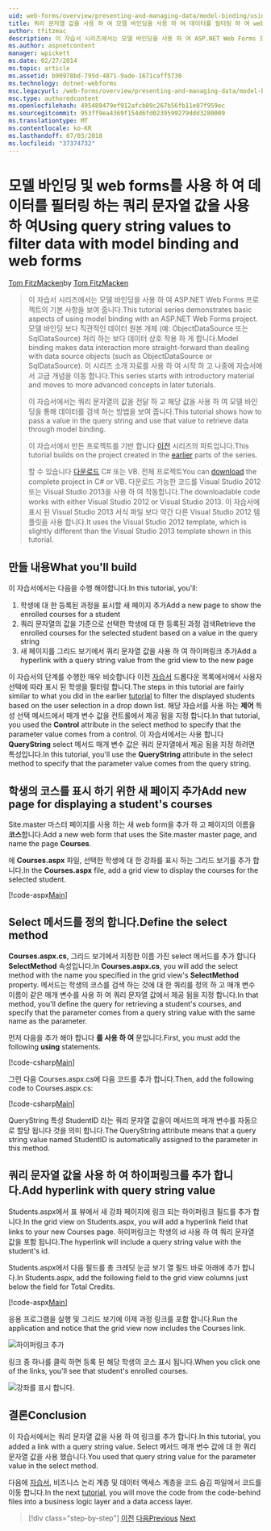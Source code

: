```yaml
---
uid: web-forms/overview/presenting-and-managing-data/model-binding/using-query-string-values-to-retrieve-data
title: 쿼리 문자열 값을 사용 하 여 모델 바인딩을 사용 하 여 데이터를 필터링 하 여 web forms | Microsoft Docs
author: tfitzmac
description: 이 자습서 시리즈에서는 모델 바인딩을 사용 하 여 ASP.NET Web Forms 프로젝트의 기본 사항을 보여 줍니다. 모델 바인딩을 통해 데이터 상호 작용 자세한 직선-...
ms.author: aspnetcontent
manager: wpickett
ms.date: 02/27/2014
ms.topic: article
ms.assetid: b90978bd-795d-4871-9ade-1671caff5730
ms.technology: dotnet-webforms
msc.legacyurl: /web-forms/overview/presenting-and-managing-data/model-binding/using-query-string-values-to-retrieve-data
msc.type: authoredcontent
ms.openlocfilehash: 495489479ef912afcb89c267b56fb11e07f959ec
ms.sourcegitcommit: 953ff9ea4369f154d6fd0239599279ddd3280009
ms.translationtype: MT
ms.contentlocale: ko-KR
ms.lasthandoff: 07/03/2018
ms.locfileid: "37374732"
---
```

<a name="using-query-string-values-to-filter-data-with-model-binding-and-web-forms"></a><span data-ttu-id="dc955-104">모델 바인딩 및 web forms를 사용 하 여 데이터를 필터링 하는 쿼리 문자열 값을 사용 하 여</span><span class="sxs-lookup"><span data-stu-id="dc955-104">Using query string values to filter data with model binding and web forms</span></span>
====================
<span data-ttu-id="dc955-105">[Tom FitzMacken](https://github.com/tfitzmac)</span><span class="sxs-lookup"><span data-stu-id="dc955-105">by [Tom FitzMacken](https://github.com/tfitzmac)</span></span>

> <span data-ttu-id="dc955-106">이 자습서 시리즈에서는 모델 바인딩을 사용 하 여 ASP.NET Web Forms 프로젝트의 기본 사항을 보여 줍니다.</span><span class="sxs-lookup"><span data-stu-id="dc955-106">This tutorial series demonstrates basic aspects of using model binding with an ASP.NET Web Forms project.</span></span> <span data-ttu-id="dc955-107">모델 바인딩 보다 직관적인 데이터 원본 개체 (예: ObjectDataSource 또는 SqlDataSource) 처리 하는 보다 데이터 상호 작용 하 게 합니다.</span><span class="sxs-lookup"><span data-stu-id="dc955-107">Model binding makes data interaction more straight-forward than dealing with data source objects (such as ObjectDataSource or SqlDataSource).</span></span> <span data-ttu-id="dc955-108">이 시리즈 소개 자료를 사용 하 여 시작 하 고 나중에 자습서에서 고급 개념을 이동 합니다.</span><span class="sxs-lookup"><span data-stu-id="dc955-108">This series starts with introductory material and moves to more advanced concepts in later tutorials.</span></span>
> 
> <span data-ttu-id="dc955-109">이 자습서에서는 쿼리 문자열의 값을 전달 하 고 해당 값을 사용 하 여 모델 바인딩을 통해 데이터를 검색 하는 방법을 보여 줍니다.</span><span class="sxs-lookup"><span data-stu-id="dc955-109">This tutorial shows how to pass a value in the query string and use that value to retrieve data through model binding.</span></span>
> 
> <span data-ttu-id="dc955-110">이 자습서에서 만든 프로젝트를 기반 합니다 [이전](retrieving-data.md) 시리즈의 파트입니다.</span><span class="sxs-lookup"><span data-stu-id="dc955-110">This tutorial builds on the project created in the [earlier](retrieving-data.md) parts of the series.</span></span>
> 
> <span data-ttu-id="dc955-111">할 수 있습니다 [다운로드](https://go.microsoft.com/fwlink/?LinkId=286116) C# 또는 VB. 전체 프로젝트</span><span class="sxs-lookup"><span data-stu-id="dc955-111">You can [download](https://go.microsoft.com/fwlink/?LinkId=286116) the complete project in C# or VB.</span></span> <span data-ttu-id="dc955-112">다운로드 가능한 코드를 Visual Studio 2012 또는 Visual Studio 2013을 사용 하 여 작동합니다.</span><span class="sxs-lookup"><span data-stu-id="dc955-112">The downloadable code works with either Visual Studio 2012 or Visual Studio 2013.</span></span> <span data-ttu-id="dc955-113">이 자습서에 표시 된 Visual Studio 2013 서식 파일 보다 약간 다른 Visual Studio 2012 템플릿을 사용 합니다.</span><span class="sxs-lookup"><span data-stu-id="dc955-113">It uses the Visual Studio 2012 template, which is slightly different than the Visual Studio 2013 template shown in this tutorial.</span></span>


## <a name="what-youll-build"></a><span data-ttu-id="dc955-114">만들 내용</span><span class="sxs-lookup"><span data-stu-id="dc955-114">What you'll build</span></span>

<span data-ttu-id="dc955-115">이 자습서에서는 다음을 수행 해야합니다.</span><span class="sxs-lookup"><span data-stu-id="dc955-115">In this tutorial, you'll:</span></span>

1. <span data-ttu-id="dc955-116">학생에 대 한 등록된 과정을 표시할 새 페이지 추가</span><span class="sxs-lookup"><span data-stu-id="dc955-116">Add a new page to show the enrolled courses for a student</span></span>
2. <span data-ttu-id="dc955-117">쿼리 문자열의 값을 기준으로 선택한 학생에 대 한 등록된 과정 검색</span><span class="sxs-lookup"><span data-stu-id="dc955-117">Retrieve the enrolled courses for the selected student based on a value in the query string</span></span>
3. <span data-ttu-id="dc955-118">새 페이지를 그리드 보기에서 쿼리 문자열 값을 사용 하 여 하이퍼링크 추가</span><span class="sxs-lookup"><span data-stu-id="dc955-118">Add a hyperlink with a query string value from the grid view to the new page</span></span>

<span data-ttu-id="dc955-119">이 자습서의 단계를 수행한 매우 비슷합니다 이전 [자습서](sorting-paging-and-filtering-data.md) 드롭다운 목록에서에서 사용자 선택에 따라 표시 된 학생을 필터링 합니다.</span><span class="sxs-lookup"><span data-stu-id="dc955-119">The steps in this tutorial are fairly similar to what you did in the earlier [tutorial](sorting-paging-and-filtering-data.md) to filter the displayed students based on the user selection in a drop down list.</span></span> <span data-ttu-id="dc955-120">해당 자습서를 사용 하는 **제어** 특성 선택 메서드에서 매개 변수 값을 컨트롤에서 제공 됨을 지정 합니다.</span><span class="sxs-lookup"><span data-stu-id="dc955-120">In that tutorial, you used the **Control** attribute in the select method to specify that the parameter value comes from a control.</span></span> <span data-ttu-id="dc955-121">이 자습서에서는 사용 합니다 **QueryString** select 메서드 매개 변수 값은 쿼리 문자열에서 제공 됨을 지정 하려면 특성입니다.</span><span class="sxs-lookup"><span data-stu-id="dc955-121">In this tutorial, you'll use the **QueryString** attribute in the select method to specify that the parameter value comes from the query string.</span></span>

## <a name="add-new-page-for-displaying-a-students-courses"></a><span data-ttu-id="dc955-122">학생의 코스를 표시 하기 위한 새 페이지 추가</span><span class="sxs-lookup"><span data-stu-id="dc955-122">Add new page for displaying a student's courses</span></span>

<span data-ttu-id="dc955-123">Site.master 마스터 페이지를 사용 하는 새 web form을 추가 하 고 페이지의 이름을 **코스**합니다.</span><span class="sxs-lookup"><span data-stu-id="dc955-123">Add a new web form that uses the Site.master master page, and name the page **Courses**.</span></span>

<span data-ttu-id="dc955-124">에 **Courses.aspx** 파일, 선택한 학생에 대 한 강좌를 표시 하는 그리드 보기를 추가 합니다.</span><span class="sxs-lookup"><span data-stu-id="dc955-124">In the **Courses.aspx** file, add a grid view to display the courses for the selected student.</span></span>

[!code-aspx[Main](using-query-string-values-to-retrieve-data/samples/sample1.aspx)]

## <a name="define-the-select-method"></a><span data-ttu-id="dc955-125">Select 메서드를 정의 합니다.</span><span class="sxs-lookup"><span data-stu-id="dc955-125">Define the select method</span></span>

<span data-ttu-id="dc955-126">**Courses.aspx.cs**, 그리드 보기에서 지정한 이름 가진 select 메서드를 추가 합니다 **SelectMethod** 속성입니다.</span><span class="sxs-lookup"><span data-stu-id="dc955-126">In **Courses.aspx.cs**, you will add the select method with the name you specified in the grid view's **SelectMethod** property.</span></span> <span data-ttu-id="dc955-127">메서드는 학생의 코스를 검색 하는 것에 대 한 쿼리를 정의 하 고 매개 변수 이름이 같은 매개 변수를 사용 하 여 쿼리 문자열 값에서 제공 됨을 지정 합니다.</span><span class="sxs-lookup"><span data-stu-id="dc955-127">In that method, you'll define the query for retrieving a student's courses, and specify that the parameter comes from a query string value with the same name as the parameter.</span></span>

<span data-ttu-id="dc955-128">먼저 다음을 추가 해야 합니다 **를 사용 하 여** 문입니다.</span><span class="sxs-lookup"><span data-stu-id="dc955-128">First, you must add the following **using** statements.</span></span>

[!code-csharp[Main](using-query-string-values-to-retrieve-data/samples/sample2.cs)]

<span data-ttu-id="dc955-129">그런 다음 Courses.aspx.cs에 다음 코드를 추가 합니다.</span><span class="sxs-lookup"><span data-stu-id="dc955-129">Then, add the following code to Courses.aspx.cs:</span></span>

[!code-csharp[Main](using-query-string-values-to-retrieve-data/samples/sample3.cs)]

<span data-ttu-id="dc955-130">QueryString 특성 StudentID 라는 쿼리 문자열 값을이 메서드의 매개 변수를 자동으로 할당 됩니다 것을 의미 합니다.</span><span class="sxs-lookup"><span data-stu-id="dc955-130">The QueryString attribute means that a query string value named StudentID is automatically assigned to the parameter in this method.</span></span>

## <a name="add-hyperlink-with-query-string-value"></a><span data-ttu-id="dc955-131">쿼리 문자열 값을 사용 하 여 하이퍼링크를 추가 합니다.</span><span class="sxs-lookup"><span data-stu-id="dc955-131">Add hyperlink with query string value</span></span>

<span data-ttu-id="dc955-132">Students.aspx에서 표 뷰에서 새 강좌 페이지에 링크 되는 하이퍼링크 필드를 추가 합니다.</span><span class="sxs-lookup"><span data-stu-id="dc955-132">In the grid view on Students.aspx, you will add a hyperlink field that links to your new Courses page.</span></span> <span data-ttu-id="dc955-133">하이퍼링크는 학생의 id 사용 하 여 쿼리 문자열 값을 포함 됩니다.</span><span class="sxs-lookup"><span data-stu-id="dc955-133">The hyperlink will include a query string value with the student's id.</span></span>

<span data-ttu-id="dc955-134">Students.aspx에서 다음 필드를 총 크레딧 눈금 보기 열 필드 바로 아래에 추가 합니다.</span><span class="sxs-lookup"><span data-stu-id="dc955-134">In Students.aspx, add the following field to the grid view columns just below the field for Total Credits.</span></span>

[!code-aspx[Main](using-query-string-values-to-retrieve-data/samples/sample4.aspx?highlight=7-8)]

<span data-ttu-id="dc955-135">응용 프로그램을 실행 및 그리드 보기에 이제 과정 링크를 포함 합니다.</span><span class="sxs-lookup"><span data-stu-id="dc955-135">Run the application and notice that the grid view now includes the Courses link.</span></span>

![하이퍼링크 추가](using-query-string-values-to-retrieve-data/_static/image1.png)

<span data-ttu-id="dc955-137">링크 중 하나를 클릭 하면 등록 된 해당 학생의 코스 표시 됩니다.</span><span class="sxs-lookup"><span data-stu-id="dc955-137">When you click one of the links, you'll see that student's enrolled courses.</span></span>

![강좌를 표시 합니다.](using-query-string-values-to-retrieve-data/_static/image2.png)

## <a name="conclusion"></a><span data-ttu-id="dc955-139">결론</span><span class="sxs-lookup"><span data-stu-id="dc955-139">Conclusion</span></span>

<span data-ttu-id="dc955-140">이 자습서에서는 쿼리 문자열 값을 사용 하 여 링크를 추가 합니다.</span><span class="sxs-lookup"><span data-stu-id="dc955-140">In this tutorial, you added a link with a query string value.</span></span> <span data-ttu-id="dc955-141">Select 메서드 매개 변수 값에 대 한 쿼리 문자열 값을 사용 했습니다.</span><span class="sxs-lookup"><span data-stu-id="dc955-141">You used that query string value for the parameter value in the select method.</span></span>

<span data-ttu-id="dc955-142">다음에 [자습서](adding-business-logic-layer.md), 비즈니스 논리 계층 및 데이터 액세스 계층을 코드 숨김 파일에서 코드를 이동 합니다.</span><span class="sxs-lookup"><span data-stu-id="dc955-142">In the next [tutorial](adding-business-logic-layer.md), you will move the code from the code-behind files into a business logic layer and a data access layer.</span></span>

> [!div class="step-by-step"]
> <span data-ttu-id="dc955-143">[이전](integrating-jquery-ui.md)
> [다음](adding-business-logic-layer.md)</span><span class="sxs-lookup"><span data-stu-id="dc955-143">[Previous](integrating-jquery-ui.md)
[Next](adding-business-logic-layer.md)</span></span>
